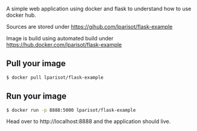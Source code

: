A simple web application using docker and flask to understand how to use docker hub.

Sources are stored under https://gihub.com/lparisot/flask-example

Image is build using automated build under https://hub.docker.com/lparisot/flask-example

## Pull your image

```bash
$ docker pull lparisot/flask-example
```

## Run your image

```bash
$ docker run -p 8888:5000 lparisot/flask-example
```

Head over to http://localhost:8888 and the application should live.
